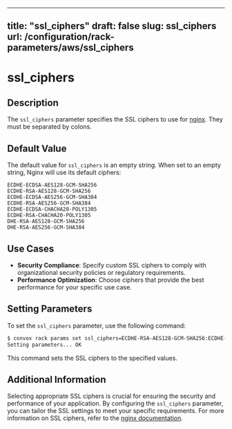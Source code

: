 
---
title: "ssl_ciphers"
draft: false
slug: ssl_ciphers
url: /configuration/rack-parameters/aws/ssl_ciphers
---

# ssl_ciphers

## Description
The `ssl_ciphers` parameter specifies the SSL ciphers to use for [nginx](https://nginx.org/en/docs/http/ngx_http_ssl_module.html#ssl_ciphers). They must be separated by colons.

## Default Value
The default value for `ssl_ciphers` is an empty string. When set to an empty string, Nginx will use its default ciphers: 
```
ECDHE-ECDSA-AES128-GCM-SHA256
ECDHE-RSA-AES128-GCM-SHA256
ECDHE-ECDSA-AES256-GCM-SHA384
ECDHE-RSA-AES256-GCM-SHA384
ECDHE-ECDSA-CHACHA20-POLY1305
ECDHE-RSA-CHACHA20-POLY1305
DHE-RSA-AES128-GCM-SHA256
DHE-RSA-AES256-GCM-SHA384
```

## Use Cases
- **Security Compliance**: Specify custom SSL ciphers to comply with organizational security policies or regulatory requirements.
- **Performance Optimization**: Choose ciphers that provide the best performance for your specific use case.

## Setting Parameters
To set the `ssl_ciphers` parameter, use the following command:
```html
$ convox rack params set ssl_ciphers=ECDHE-RSA-AES128-GCM-SHA256:ECDHE-RSA-AES256-GCM-SHA384 -r rackName
Setting parameters... OK
```
This command sets the SSL ciphers to the specified values.

## Additional Information
Selecting appropriate SSL ciphers is crucial for ensuring the security and performance of your application. By configuring the `ssl_ciphers` parameter, you can tailor the SSL settings to meet your specific requirements. For more information on SSL ciphers, refer to the [nginx documentation](https://nginx.org/en/docs/http/ngx_http_ssl_module.html#ssl_ciphers).
